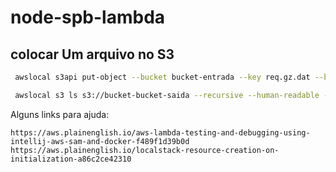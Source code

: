 # node-spb-lambda

## colocar Um arquivo no S3

```bash
 awslocal s3api put-object --bucket bucket-entrada --key req.gz.dat --body req.gz.dat

 awslocal s3 ls s3://bucket-bucket-saida --recursive --human-readable --summarize

 ```

Alguns links para ajuda:

```
https://aws.plainenglish.io/aws-lambda-testing-and-debugging-using-intellij-aws-sam-and-docker-f489f1d39b0d
https://aws.plainenglish.io/localstack-resource-creation-on-initialization-a86c2ce42310
```